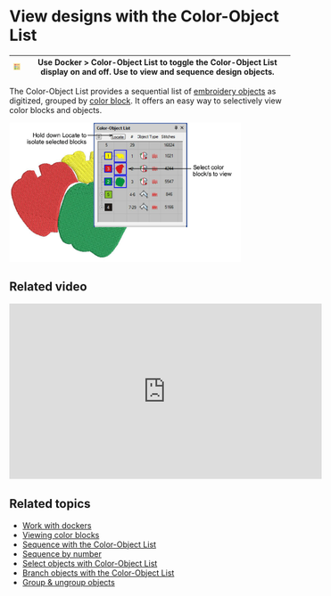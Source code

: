 # View designs with the Color-Object List

| ![ColorObjectList.png](assets/ColorObjectList.png) | Use Docker > Color-Object List to toggle the Color-Object List display on and off. Use to view and sequence design objects. |
| -------------------------------------------------- | --------------------------------------------------------------------------------------------------------------------------- |

The Color-Object List provides a sequential list of [embroidery objects](../../glossary/glossary#embroidery-objects) as digitized, grouped by [color block](../../glossary/glossary#color-block). It offers an easy way to selectively view color blocks and objects.

![summary_-_edit00047.png](assets/summary_-_edit00047.png)

## Related video

<iframe src="https://www.youtube.com/embed/lM820ENY6PI" frameborder="0" 
		 allow="accelerometer; autoplay; encrypted-media; gyroscope; picture-in-picture" 
		 allowfullscreen="" style="width: 560px; height: 315px;">

</iframe>

## Related topics

- [Work with dockers](../../Basics/basics/Work_with_dockers)
- [Viewing color blocks](....\Basics\view\Viewing_color_blocks)
- [Sequence with the Color-Object List](../../Modifying/combine/Sequence_with_the_Color-Object_List)
- [Sequence by number](../../Modifying/combine/Sequence_by_number)
- [Select objects with Color-Object List](../../Basics/basics/Select_objects_with_Color-Object_List)
- [Branch objects with the Color-Object List](../../Quality/connectors/Branch_objects_with_the_Color-Object_List)
- [Group & ungroup objects](../../Modifying/combine/Group_ungroup_objects)
